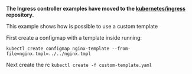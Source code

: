 **The Ingress controller examples have moved to the
[kubernetes/ingress](https://github.com/kubernetes/ingress-nginx) repository.**

This example shows how is possible to use a custom template

First create a configmap with a template inside running:
```
kubectl create configmap nginx-template --from-file=nginx.tmpl=../../nginx.tmpl
```

Next create the rc `kubectl create -f custom-template.yaml`
